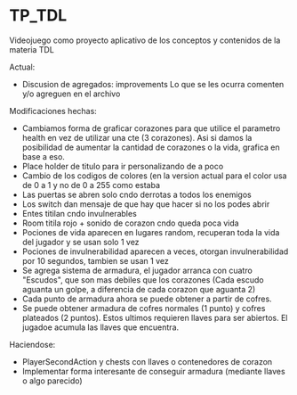 # TP_TDL
Videojuego como proyecto aplicativo de los conceptos y contenidos de la materia TDL

Actual:
  - Discusion de agregados: improvements
      Lo que se les ocurra comenten y/o agreguen en el archivo


Modificaciones hechas:

  - Cambiamos forma de graficar corazones para que utilice el parametro health en vez de utilizar una cte (3 corazones). Asi si damos la posibilidad de aumentar la cantidad de corazones o la vida, grafica en base a eso.
  - Place holder de titulo para ir personalizando de a poco
  - Cambio de los codigos de colores (en la version actual para el color usa de 0 a 1 y no de 0 a 255 como estaba
  - Las puertas se abren solo cndo derrotas a todos los enemigos
  - Los switch dan mensaje de que hay que hacer si no los podes abrir
  - Entes titilan cndo invulnerables
  - Room titila rojo + sonido de corazon cndo queda poca vida
  - Pociones de vida aparecen en lugares random, recuperan toda la vida del jugador y se usan solo 1 vez
  - Pociones de invulnerabilidad aparecen a veces, otorgan invulnerabilidad por 10 segundos, tambien se usan 1 vez
  - Se agrega sistema de armadura, el jugador arranca con cuatro "Escudos", que son mas debiles que los corazones (Cada escudo aguanta un golpe, a diferencia de cada corazon que aguanta 2)
  - Cada punto de armadura ahora se puede obtener a partir de cofres.
  - Se puede obtener armadura de cofres normales (1 punto) y cofres plateados (2 puntos). Estos ultimos requieren llaves para ser abiertos. El jugadoe acumula las llaves que encuentra.
 
Haciendose:
  - PlayerSecondAction y chests con llaves o contenedores de corazon
  - Implementar forma interesante de conseguir armadura (mediante llaves o algo parecido)
